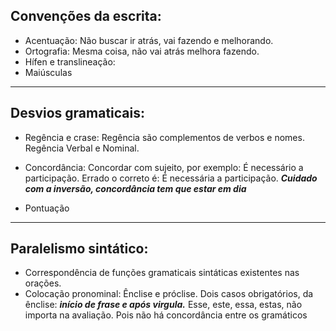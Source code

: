 ## Convenções da escrita:

- Acentuação: Não buscar ir atrás, vai fazendo e melhorando. 
- Ortografia: Mesma coisa, não vai atrás melhora fazendo. 
- Hífen e translineação: 
- Maiúsculas
---
## Desvios gramaticais:

- Regência e crase: Regência são complementos de verbos e nomes. Regência Verbal e Nominal. 

- Concordância: Concordar com sujeito, por exemplo: É necessário a participação. Errado o correto é: É necessária a participação. ***Cuidado com a inversão, concordância tem que estar em dia***

- Pontuação

---
## Paralelismo sintático:

- Correspondência de funções gramaticais sintáticas existentes nas orações. 
- Colocação pronominal: Ênclise e próclise. Dois casos obrigatórios, da ênclise:
	***início de frase e após virgula.*** 
	Esse, este, essa, estas, não importa na avaliação. Pois não há concordância entre os gramáticos
